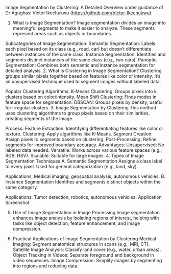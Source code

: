 Image Segmentation by Clustering: A Detailed Overview
under guidance of Dr Agughasi Victor Ikechukwu (https://github.com/Victor-Ikechukwu)

1. What is Image Segmentation?
Image segmentation divides an image into meaningful segments to make it easier to analyze. These segments represent areas such as objects or boundaries.

Subcategories of Image Segmentation:
Semantic Segmentation: Labels each pixel based on its class (e.g., road, car) but doesn’t differentiate between instances of the same class.
Instance Segmentation: Identifies and segments distinct instances of the same class (e.g., two cars).
Panoptic Segmentation: Combines both semantic and instance segmentation for detailed analysis.
2. What is Clustering in Image Segmentation?
Clustering groups similar pixels together based on features like color or intensity. It’s an unsupervised technique used to segment images without labeled data.

Popular Clustering Algorithms:
K-Means Clustering: Groups pixels into k clusters based on color/intensity.
Mean Shift Clustering: Finds modes in feature space for segmentation.
DBSCAN: Groups pixels by density, useful for irregular clusters.
3. Image Segmentation by Clustering
This method uses clustering algorithms to group pixels based on their similarities, creating segments of the image.

Process:
Feature Extraction: Identifying differentiating features like color or texture.
Clustering: Apply algorithms like K-Means.
Segment Creation: Assign pixels to segments based on clustering.
Post-Processing: Refine segments for improved boundary accuracy.
Advantages:
Unsupervised: No labeled data needed.
Versatile: Works across various feature spaces (e.g., RGB, HSV).
Scalable: Suitable for large images.
4. Types of Image Segmentation Techniques
A. Semantic Segmentation
Assigns a class label to every pixel. Used for general categorization (e.g., land, sky).

Applications: Medical imaging, geospatial analysis, autonomous vehicles.
B. Instance Segmentation
Identifies and segments distinct objects within the same category.

Applications: Tumor detection, robotics, autonomous vehicles.
Application Screenshot

5. Use of Image Segmentation in Image Processing
Image segmentation enhances image analysis by isolating regions of interest, helping with tasks like object detection, feature enhancement, and image compression.

6. Practical Applications of Image Segmentation by Clustering
Medical Imaging: Segment anatomical structures in scans (e.g., MRI, CT).
Satellite Image Analysis: Classify land cover (e.g., water, urban areas).
Object Tracking in Videos: Separate foreground and background in video sequences.
Image Compression: Simplify images by segmenting into regions and reducing data.
